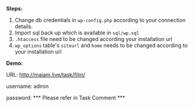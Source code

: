 **Steps:**

1. Change db credentials in  `wp-config.php`  according to your connection details.
2. Import sql back up which is available in `sql/wp.sql`
3. `.htaccess` file need to be changed according your installation url
4. `wp_options` table's `siteurl` and `home` needs to be changed according to your installation url

**Demo:**

URL: http://maiam.live/task/film/

username: admin

password: *** Please refer in Task Comment ***